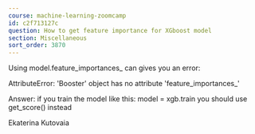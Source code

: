 ```yaml
---
course: machine-learning-zoomcamp
id: c2f713127c
question: How to get feature importance for XGboost model
section: Miscellaneous
sort_order: 3870
---
```


Using model.feature_importances_ can gives you an error:

AttributeError: 'Booster' object has no attribute 'feature_importances_'

Answer: if you train the model like this: model = xgb.train you should use get_score() instead

Ekaterina Kutovaia

